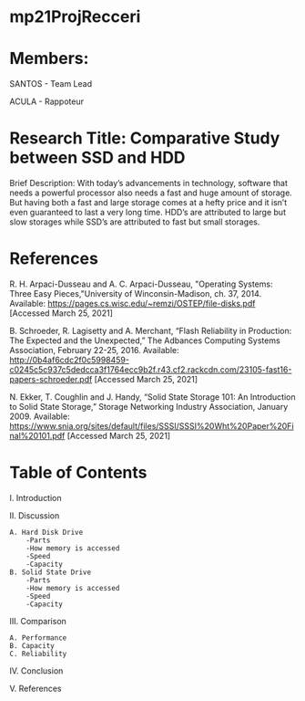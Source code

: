 # mp21ProjRecceri

# Members:

SANTOS - Team Lead

ACULA  - Rappoteur

# Research Title: Comparative Study between SSD and HDD 

Brief Description:
With today’s advancements in technology, software that needs a powerful processor also needs a fast and huge amount of storage. But having both a fast and large storage comes at a hefty price and it isn’t even guaranteed to last a very long time. HDD’s are attributed to large but slow storages while SSD’s are attributed to fast but small storages.

# References
R. H. Arpaci-Dusseau and A. C. Arpaci-Dusseau, "Operating Systems: Three Easy Pieces,"University of Winconsin-Madison, ch. 37, 2014. Available: https://pages.cs.wisc.edu/~remzi/OSTEP/file-disks.pdf
[Accessed March 25, 2021]

B. Schroeder, R. Lagisetty and A. Merchant, “Flash Reliability in Production: The Expected and the Unexpected,” The Adbances Computing Systems Association, February 22-25, 2016. Available:  http://0b4af6cdc2f0c5998459-c0245c5c937c5dedcca3f1764ecc9b2f.r43.cf2.rackcdn.com/23105-fast16-papers-schroeder.pdf
[Accessed March 25, 2021]

N. Ekker, T. Coughlin and J. Handy, “Solid State Storage 101: An Introduction to Solid State Storage,” Storage Networking Industry Association, January 2009. Available: https://www.snia.org/sites/default/files/SSSI/SSSI%20Wht%20Paper%20Final%20101.pdf
[Accessed March 25, 2021]

# Table of Contents
I.	Introduction

II.	Discussion

	A. Hard Disk Drive
		-Parts
		-How memory is accessed
		-Speed
		-Capacity
	B. Solid State Drive
		-Parts
		-How memory is accessed
		-Speed
		-Capacity
	
III.	Comparison

	A. Performance
	B. Capacity
	C. Reliability
	
IV.	Conclusion

V.	References
	
